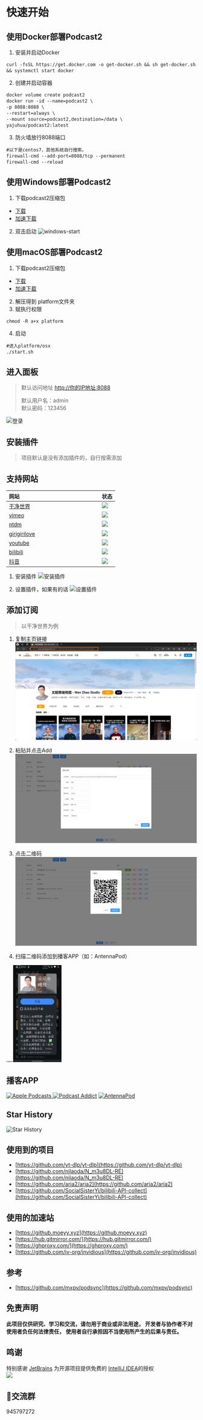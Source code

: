 # 快速开始
## 使用Docker部署Podcast2

1. 安装并启动Docker

````shell
curl -fsSL https://get.docker.com -o get-docker.sh && sh get-docker.sh && systemctl start docker
````

2. 创建并启动容器

````shell
docker volume create podcast2
docker run -id --name=podcast2 \
-p 8088:8088 \
--restart=always \
--mount source=podcast2,destination=/data \
yajuhua/podcast2:latest
````

3. 防火墙放行8088端口

````shell
#以下是centos7，其他系统自行搜索。
firewall-cmd --add-port=8088/tcp --permanent
firewall-cmd --reload
````
## 使用Windows部署Podcast2
1. 下载podcast2压缩包
- [下载](https://github.com/yajuhua/podcast2/releases/latest/download/podcast2-win-x64.zip) <br>
- [加速下载](https://github.moeyy.xyz/https://github.com/yajuhua/podcast2/releases/latest/download/podcast2-win-x64.zip)

2. 双击启动
![windows-start](../images/windows-start.jpg)

## 使用macOS部署Podcast2
1. 下载podcast2压缩包
- [下载](https://github.com/yajuhua/podcast2/releases/latest/download/podcast2-osx-x64.zip) <br>
- [加速下载](https://github.moeyy.xyz/https://github.com/yajuhua/podcast2/releases/latest/download/podcast2-osx-x64.zip)
2. 解压得到 platform文件夹
3. 赋执行权限
````shell
chmod -R a+x platform
````
4. 启动
````shell
#进入platform/osx
./start.sh
````
## 进入面板

> 默认访问地址 [http://你的IP地址:8088]()
>
> 默认用户名：admin <br>
> 默认密码：123456

![登录](../images/login.png)

## 安装插件
> 项目默认是没有添加插件的，自行按需添加
## 支持网站
| 网站 <img width=200/>                          | 状态                                                                                                                 |
|:---------------------------------------------|--------------------------------------------------------------------------------------------------------------------|
| [干净世界](https://ganjing.com/)                 | <img src="https://github.com/yajuhua/podcast2/actions/workflows/plugin-status-ganjingworld.com.yml/badge.svg"   /> |
| [vimeo](https://vimeo.com/)                  | <img src="https://github.com/yajuhua/podcast2/actions/workflows/plugin-status-vimeo.com.yml/badge.svg"   />        |
| [ntdm](https://www.ntdm.tv)                  | <img src="https://github.com/yajuhua/podcast2/actions/workflows/plugin-status-ntdm.yml/badge.svg"     />           |
| [girigirilove](https://www.girigirilove.com) | <img src="https://github.com/yajuhua/podcast2/actions/workflows/plugin-status-girigirilove.com.yml/badge.svg" />   | 
| [youtube](https://www.youtube.com)           | <img src="https://github.com/yajuhua/podcast2/actions/workflows/plugin-status-youtube.com.yml/badge.svg"   />      | 
| [bilibili](https://www.bilibili.com)         | <img src="https://github.com/yajuhua/podcast2/actions/workflows/plugin-status-bilibili.com.yml/badge.svg"  />      | 
| [抖音](https://www.douyin.com/)                | <img src="https://github.com/yajuhua/podcast2/actions/workflows/plugin-status-douyin.com.yml/badge.svg"    />      | 


1. 安装插件
![安装插件](../images/installPlugin.png)

2. 设置插件，如果有的话
![设置插件](../images/setting.png)

## 添加订阅
> 以干净世界为例
1. 复制主页链接
![复制主页链接](../images/channelUrl.png)

2. 粘贴并点击Add
![添加订阅](../images/add.png)

3. 点击二维码
![二维码](../images/QRcode.png)

4. 扫描二维码添加到播客APP（如：AntennaPod）

<img src="../images/AntennaPod-1.jpg" alt="链接地址" style="zoom:25%;" /><img src="../images/AntennaPod-2.jpg" alt="AntennaPod-2" style="zoom:25%;" />

## 播客APP

<a href="https://www.apple.com/apple-podcasts/" target="_blank">
              <img src="https://www.apple.com/v/apple-podcasts/c/images/overview/hero_icon__c135x5gz14mu_large.png" width="35" alt="Apple Podcasts">
            </a><a href="https://podcastaddict.com/" target="_blank"><img title="Podcast Addict" alt="Podcast Addict" src="https://pod.link/assets/apps/podcastaddict.svg" width="35"></a>  <a href="https://antennapod.org/" target="_blank">
              <img src="https://antennapod.org/assets/branding/logo-full-horizontal-dynamic.svg" width="230" alt="AntennaPod">          </a>
          

          
## Star History
![Star History](https://api.star-history.com/svg?repos=yajuhua/podcast2)
## 使用到的项目
- [https://github.com/yt-dlp/yt-dlp](https://github.com/yt-dlp/yt-dlp)
- [https://github.com/nilaoda/N_m3u8DL-RE](https://github.com/nilaoda/N_m3u8DL-RE)
- [https://github.com/aria2/aria2](https://github.com/aria2/aria2)
- [https://github.com/SocialSisterYi/bilibili-API-collect](https://github.com/SocialSisterYi/bilibili-API-collect)

## 使用的加速站
- [https://github.moeyy.xyz](https://github.moeyy.xyz)
- [https://hub.gitmirror.com/](https://hub.gitmirror.com/)
- [https://ghproxy.com/](https://ghproxy.com/)
- [https://github.com/iv-org/invidious](https://github.com/iv-org/invidious)
## 参考
- [https://github.com/mxpv/podsync](https://github.com/mxpv/podsync)

## 免责声明
**此项目仅供研究、学习和交流，请勿用于商业或非法用途， 开发者与协作者不对使用者负任何法律责任， 使用者自行承担因不当使用所产生的后果与责任。**

## 鸣谢
特别感谢 [JetBrains](https://www.jetbrains.com) 为开源项目提供免费的 [IntelliJ IDEA](https://www.jetbrains.com/idea)的授权  
[<img src="../images/jetbrains.svg" width="200"/>](https://www.jetbrains.com)
## 🐧交流群
945797272